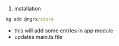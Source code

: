 1. installation

```cmd 
ng add @ngrx/store
```

- this will add some entries in app module 
- updates main.ts file 